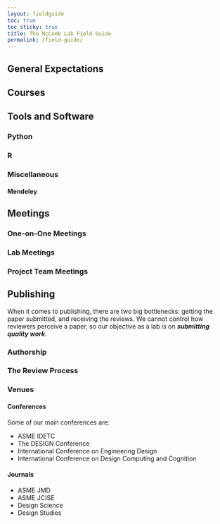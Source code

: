 ```yaml
---
layout: fieldguide
toc: true
toc_sticky: true
title: The McComb Lab Field Guide
permalink: /field-guide/
---
```


## General Expectations

## Courses
## Tools and Software
### Python
### R
### Miscellaneous
#### Mendeley

## Meetings
### One-on-One Meetings
### Lab Meetings
### Project Team Meetings

## Publishing
When it comes to publishing, there are two big bottlenecks: getting the paper submitted, 
and receiving the reviews. We cannot control how reviewers perceive a paper, so our 
objective as a lab is on *__submitting quality work__*.
### Authorship
### The Review Process
### Venues
#### Conferences
Some of our main conferences are:
- ASME IDETC
- The DESIGN Conference
- International Conference on Engineering Design
- International Conference on Design Computing and Cognition
#### Journals
- ASME JMD
- ASME JCISE
- Design Science
- Design Studies
